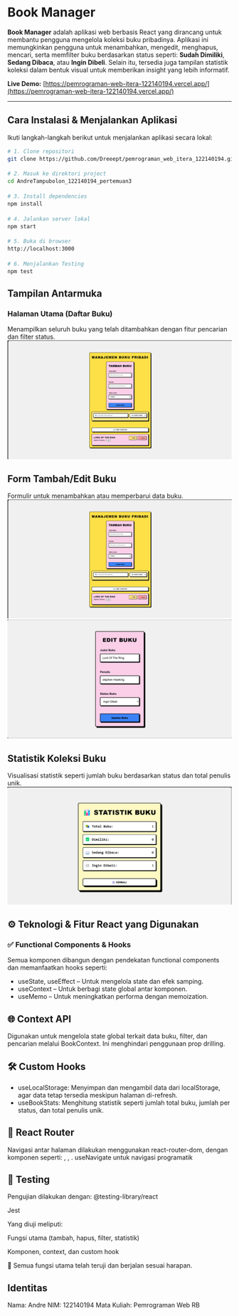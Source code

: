 # Book Manager

**Book Manager** adalah aplikasi web berbasis React yang dirancang untuk membantu pengguna mengelola koleksi buku pribadinya. Aplikasi ini memungkinkan pengguna untuk menambahkan, mengedit, menghapus, mencari, serta memfilter buku berdasarkan status seperti: **Sudah Dimiliki**, **Sedang Dibaca**, atau **Ingin Dibeli**. Selain itu, tersedia juga tampilan statistik koleksi dalam bentuk visual untuk memberikan insight yang lebih informatif.

**Live Demo:** [https://pemrograman-web-itera-122140194.vercel.app/](https://pemrograman-web-itera-122140194.vercel.app/)

---

## Cara Instalasi & Menjalankan Aplikasi

Ikuti langkah-langkah berikut untuk menjalankan aplikasi secara lokal:

```bash
# 1. Clone repositori
git clone https://github.com/Dreeept/pemrograman_web_itera_122140194.git

# 2. Masuk ke direktori project
cd AndreTampubolon_122140194_pertemuan3

# 3. Install dependencies
npm install

# 4. Jalankan server lokal
npm start

# 5. Buka di browser
http://localhost:3000

# 6. Menjalankan Testing
npm test
```

## Tampilan Antarmuka

### Halaman Utama (Daftar Buku)

Menampilkan seluruh buku yang telah ditambahkan dengan fitur pencarian dan filter status.
![Screenshot](./img/halamanUtama.png)

## Form Tambah/Edit Buku

Formulir untuk menambahkan atau memperbarui data buku.
![Screenshot](./img/halamanUtama.png)
![Screenshot](./img/halamanEdit.png)

## Statistik Koleksi Buku

Visualisasi statistik seperti jumlah buku berdasarkan status dan total penulis unik.
![Screenshot](./img/halamanStatistik.png)

## ⚙️ Teknologi & Fitur React yang Digunakan

### ✅ Functional Components & Hooks

Semua komponen dibangun dengan pendekatan functional components dan memanfaatkan hooks seperti:

- useState, useEffect – Untuk mengelola state dan efek samping.
- useContext – Untuk berbagi state global antar komponen.
- useMemo – Untuk meningkatkan performa dengan memoization.

## 🌐 Context API

Digunakan untuk mengelola state global terkait data buku, filter, dan pencarian melalui BookContext. Ini menghindari penggunaan prop drilling.

## 🛠 Custom Hooks

- useLocalStorage: Menyimpan dan mengambil data dari localStorage, agar data tetap tersedia meskipun halaman di-refresh.
- useBookStats: Menghitung statistik seperti jumlah total buku, jumlah per status, dan total penulis unik.

## 🧭 React Router

Navigasi antar halaman dilakukan menggunakan react-router-dom, dengan komponen seperti: <Routes>, <Route>, <Link>. useNavigate untuk navigasi programatik

## 🧪 Testing

Pengujian dilakukan dengan:
@testing-library/react

Jest

Yang diuji meliputi:

Fungsi utama (tambah, hapus, filter, statistik)

Komponen, context, dan custom hook

📌 Semua fungsi utama telah teruji dan berjalan sesuai harapan.

## Identitas

Nama: Andre
NIM: 122140194
Mata Kuliah: Pemrograman Web RB
